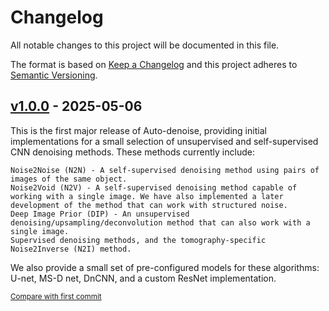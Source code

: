# Changelog
All notable changes to this project will be documented in this file.

The format is based on [Keep a Changelog](http://keepachangelog.com/en/1.0.0/)
and this project adheres to [Semantic Versioning](http://semver.org/spec/v2.0.0.html).

<!-- insertion marker -->
## [v1.0.0](https://github.com/CEA-MetroCarac/auto-denoise/releases/tag/v1.0.0) - 2025-05-06

This is the first major release of Auto-denoise, providing initial implementations for a small selection of unsupervised and self-supervised CNN denoising methods. These methods currently include:

    Noise2Noise (N2N) - A self-supervised denoising method using pairs of images of the same object.
    Noise2Void (N2V) - A self-supervised denoising method capable of working with a single image. We have also implemented a later development of the method that can work with structured noise.
    Deep Image Prior (DIP) - An unsupervised denoising/upsampling/deconvolution method that can also work with a single image.
    Supervised denoising methods, and the tomography-specific Noise2Inverse (N2I) method.

We also provide a small set of pre-configured models for these algorithms: U-net, MS-D net, DnCNN, and a custom ResNet implementation.

<small>[Compare with first commit](https://github.com/CEA-MetroCarac/auto-denoise/compare/v0.0.0...v1.0.0)</small>
